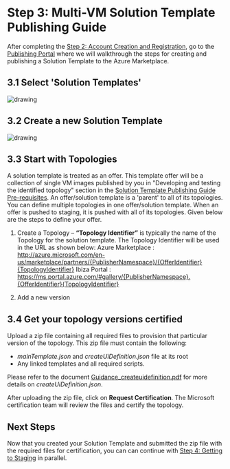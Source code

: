 <properties
   pageTitle="Multi VM Solution Template Publishing Guide"
   description="Detailed instructions of how to publish a Multi-VM Solution Template pre-requisites"
   services="marketplace-publishing"
   documentationCenter=""
   authors="HannibalSII"
   manager=""
   editor=""/>

<tags
   ms.service="required"
   ms.devlang="may be required"
   ms.topic="article"
   ms.tgt_pltfrm="may be required"
   ms.workload="na"
   ms.date="09/21/2015"
   ms.author="hascipio" />

# Step 3: Multi-VM Solution Template Publishing Guide
After completing the [Step 2: Account Creation and Registration][link-acct-creation], go to the [Publishing Portal][link-pubportal] where we will walkthrough the steps for creating and publishing a Solution Template to the Azure Marketplace.

## 3.1 Select 'Solution Templates'

  ![drawing][img-pubportal-menu-sol-templ]

## 3.2 Create a new Solution Template

  ![drawing][img-pubportal-sol-templ-new]

## 3.3 Start with Topologies
A solution template is treated as an offer. This template offer will be a collection of single VM images published by you in "Developing and testing the identified topology" section in the [Solution Template Publishing Guide Pre-requisites](marketplace-publishing-solution-template-publication-prerequisites.md). An offer/solution template is a 'parent' to all of its topologies. You can define multiple topologies in one offer/solution template. When an offer is pushed to staging, it is pushed with all of its topologies. Given below are the steps to define your offer.   
1.	Create a Topology – **“Topology Identifier”** is typically the name of the Topology for the solution template. The Topology Identifier will be used in the URL as shown below:
Azure Marketplace :
http://azure.microsoft.com/en-us/marketplace/partners/{PublisherNamespace}/{OfferIdentifier}{TopologyIdentifier}
Ibiza Portal :
https://ms.portal.azure.com/#gallery/{PublisherNamespace}.{OfferIdentifier}{TopologyIdentifier}

2.	Add a new version  

## 3.4 Get your topology versions certified
Upload a zip file containing all required files to provision that particular version of the topology. This zip file must contain the following:
- *mainTemplate.json* and *createUiDefinition.json* file at its root
- Any linked templates and all required scripts.

Please refer to the document [Guidance_createuidefinition.pdf](https://microsoft.sharepoint.com/teams/AzureMarketplaceOnboarding/_layouts/15/start.aspx#/Onboarding%20Resources/Forms/AllItems.aspx?RootFolder=%2Fteams%2FAzureMarketplaceOnboarding%2FOnboarding%20Resources%2FMulti%20VM&FolderCTID=0x01200022453DD82E509544B11C9F5367F6105B&View=%7BEC6E631C%2DEFA1%2D4E67%2D87C6%2D4FCA489A2F92%7D&InitialTabId=Rib) for more details on *createUiDefinition.json*.

After uploading the zip file, click on **Request Certification**. The Microsoft certification team will review the files and certify the topology.

## Next Steps
Now that you created your Solution Template and submitted the zip file with the required files for certification, you can can continue with [Step 4: Getting to Staging](.) in parallel.

[img-pubportal-menu-sol-templ]:media/pubportal-menu-solution-templates.png
[img-pubportal-sol-templ-new]:media/pubportal-solution-template-new.png
[link-acct-creation]:marketplace-publishing-microsoft-accounts-creation-registration.md
[link-pubportal]:https://publish.windowsazure.com
